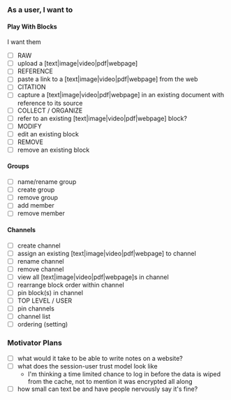 ### As a user, I want to

#### Play With Blocks

I want them

- [ ] RAW
- [ ] upload a [text|image|video|pdf|webpage]
- [ ] REFERENCE
- [ ] paste a link to a [text|image|video|pdf|webpage] from the web
- [ ] CITATION
- [ ] capture a [text|image|video|pdf|webpage] in an existing document with reference to its source
- [ ] COLLECT / ORGANIZE
- [ ] refer to an existing [text|image|video|pdf|webpage] block?
- [ ] MODIFY
- [ ] edit an existing block
- [ ] REMOVE
- [ ] remove an existing block

#### Groups

- [ ] name/rename group
- [ ] create group
- [ ] remove group
- [ ] add member
- [ ] remove member

#### Channels

- [ ] create channel
- [ ] assign an existing [text|image|video|pdf|webpage] to channel
- [ ] rename channel
- [ ] remove channel
- [ ] view all [text|image|video|pdf|webpage]s in channel
- [ ] rearrange block order within channel
- [ ] pin block(s) in channel
- [ ] TOP LEVEL / USER
- [ ] pin channels
- [ ] channel list
- [ ] ordering (setting)

### Motivator Plans

- [ ] what would it take to be able to write notes on a website?
- [ ] what does the session-user trust model look like
  - I'm thinking a time limited chance to log in before the data is wiped from the cache, not to mention it was encrypted all along
- [ ] how small can text be and have people nervously say it's fine?
